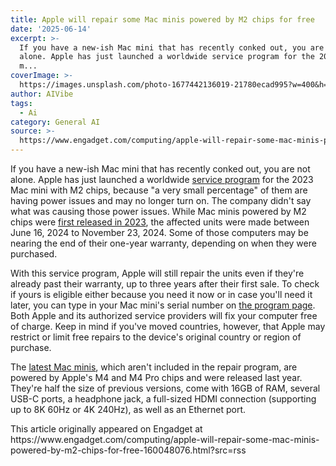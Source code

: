 ```yaml
---
title: Apple will repair some Mac minis powered by M2 chips for free
date: '2025-06-14'
excerpt: >-
  If you have a new-ish Mac mini that has recently conked out, you are not
  alone. Apple has just launched a worldwide service program for the 2023 Mac
  m...
coverImage: >-
  https://images.unsplash.com/photo-1677442136019-21780ecad995?w=400&h=200&fit=crop&auto=format
author: AIVibe
tags:
  - Ai
category: General AI
source: >-
  https://www.engadget.com/computing/apple-will-repair-some-mac-minis-powered-by-m2-chips-for-free-160048076.html?src=rss
---
```

<p>If you have a new-ish Mac mini that has recently conked out, you are not alone. Apple has just launched a worldwide <a data-i13n="cpos:1;pos:1" href="https://www.macrumors.com/2025/06/13/apple-launches-2023-mac-mini-repair-program/">service program</a> for the 2023 Mac mini with M2 chips, because "a very small percentage" of them are having power issues and may no longer turn on. The company didn't say what was causing those power issues. While Mac minis powered by M2 chips were <a data-i13n="cpos:2;pos:1" href="https://www.engadget.com/mac-mini-review-m2-pro-2023-140052205.html">first released in 2023</a>, the affected units were made between June 16, 2024 to November 23, 2024. Some of those computers may be nearing the end of their one-year warranty, depending on when they were purchased.&nbsp;</p>
<p>With this service program, Apple will still repair the units even if they're already past their warranty, up to three years after their first sale. To check if yours is eligible either because you need it now or in case you'll need it later, you can type in your Mac mini's serial number on <a data-i13n="elm:affiliate_link;sellerN:;elmt:;cpos:3;pos:1" href="https://shopping.yahoo.com/rdlw?siteId=us-engadget&amp;pageId=1p-autolink&amp;contentUuid=1fb21f20-d008-42bb-928a-d4ff7d7058af&amp;featureId=text-link&amp;linkText=the+program+page&amp;custData=eyJzb3VyY2VOYW1lIjoiV2ViLURlc2t0b3AtVmVyaXpvbiIsImxhbmRpbmdVcmwiOiJodHRwczovL3N1cHBvcnQuYXBwbGUuY29tL21hYy1taW5pLTIwMjMtc2VydmljZS1wcm9ncmFtLWZvci1uby1wb3dlci1pc3N1ZSIsImNvbnRlbnRVdWlkIjoiMWZiMjFmMjAtZDAwOC00MmJiLTkyOGEtZDRmZjdkNzA1OGFmIiwib3JpZ2luYWxVcmwiOiJodHRwczovL3N1cHBvcnQuYXBwbGUuY29tL21hYy1taW5pLTIwMjMtc2VydmljZS1wcm9ncmFtLWZvci1uby1wb3dlci1pc3N1ZSJ9&amp;signature=AQAAAXy5ne4nM2SsIdtCYQSEs4CUBiXhskG5pbszYk1kTldW&amp;gcReferrer=https%3A%2F%2Fsupport.apple.com%2Fmac-mini-2023-service-program-for-no-power-issue" class="rapid-with-clickid" data-original-link="https://support.apple.com/mac-mini-2023-service-program-for-no-power-issue">the program page</a>. Both Apple and its authorized service providers will fix your computer free of charge. Keep in mind if you've moved countries, however, that Apple may restrict or limit free repairs to the device's original country or region of purchase.&nbsp;</p>
<span id="end-legacy-contents"></span><p>The <a data-i13n="cpos:4;pos:1" href="https://www.engadget.com/computing/apple-mac-mini-review-m4-pro-2024-shockingly-small-incredibly-powerful-140042432.html">latest Mac minis</a>, which aren't included in the repair program, are powered by Apple's M4 and M4 Pro chips and were released last year. They're half the size of previous versions, come with 16GB of RAM, several USB-C ports, a headphone jack, a full-sized HDMI connection (supporting up to 8K 60Hz or 4K 240Hz), as well as an Ethernet port.&nbsp;</p>This article originally appeared on Engadget at https://www.engadget.com/computing/apple-will-repair-some-mac-minis-powered-by-m2-chips-for-free-160048076.html?src=rss
